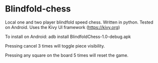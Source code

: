 # Blindfold-chess
Local one and two player blindfold speed chess.
Written in python.  Tested on Android.
Uses the Kivy UI framework (https://kivy.org)

To install on Android:
adb install BlindfoldChess-1.0-debug.apk

Pressing cancel 3 times will toggle piece visibility.

Pressing any square on the board 5 times will reset the game.
